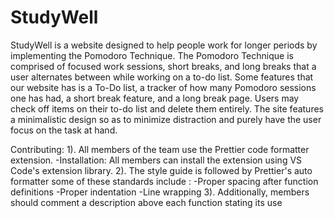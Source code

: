 # StudyWell
StudyWell is a website designed to help people work for longer periods by implementing the Pomodoro Technique. The Pomodoro Technique is comprised of focused work sessions, short breaks, and long breaks that a user alternates between while working on a to-do list. Some features that our website has is a To-Do list, a tracker of how many Pomodoro sessions one has had, a short break feature, and a long break page. Users may check off items on their to-do list and delete them entirely. The site features a minimalistic design so as to minimize distraction and purely have the user focus on the task at hand. 



Contributing:
1). All members of the team use the Prettier code formatter extension.
-Installation: All members can install the extension using VS Code's extension library.
2). The style guide is followed by Prettier's auto formatter some of these standards include :
-Proper spacing after function definitions
-Proper indentation
-Line wrapping
3). Additionally, members should comment a description above each function stating its use
